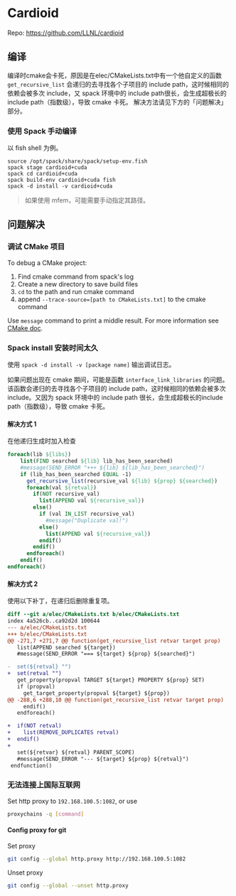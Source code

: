 # Cardioid

Repo: <https://github.com/LLNL/cardioid>

## 编译

编译时cmake会卡死，原因是在elec/CMakeLists.txt中有一个他自定义的函数 `get_recursive_list` 会递归的去寻找各个子项目的 include path，这时候相同的依赖会被多次 include，又 spack 环境中的 include path很长，会生成超极长的 include path（指数级），导致 cmake 卡死。
解决方法请见下方的「问题解决」部分。

### 使用 Spack 手动编译

以 fish shell 为例。

```fish
source /opt/spack/share/spack/setup-env.fish
spack stage cardioid+cuda
spack cd cardioid+cuda
spack build-env cardioid+cuda fish
spack -d install -v cardioid+cuda
```

> 如果使用 mfem，可能需要手动指定其路径。

## 问题解决

### 调试 CMake 项目

To debug a CMake project:

1. Find cmake command from spack's log
2. Create a new directory to save build files
3. `cd` to the path and run cmake command
4. append `--trace-source=[path to CMakeLists.txt]` to the cmake command

Use `message` command to print a middle result. For more information see [CMake doc](https://cmake.org/cmake/help/latest/command/message.html).

### Spack install 安装时间太久

使用 `spack -d install -v [package name]` 输出调试日志。 

如果问题出现在 cmake 期间，可能是函数 `interface_link_libraries` 的问题。
该函数会递归的去寻找各个子项目的 include path，这时候相同的依赖会被多次 include。又因为 spack 环境中的 include path 很长，会生成超极长的include path（指数级），导致 cmake 卡死。

#### 解决方式 1

在他递归生成时加入检查

```cmake
foreach(lib ${libs})
    list(FIND searched ${lib} lib_has_been_searched)    
    #message(SEND_ERROR "+++ ${lib} ${lib_has_been_searched}")
    if (lib_has_been_searched EQUAL -1)
      get_recursive_list(recursive_val ${lib} ${prop} ${searched})
      foreach(val ${retval})
        if(NOT recursive_val)
          list(APPEND val ${recursive_val})
        else()
          if (val IN_LIST recursive_val)
            #message("Duplicate val!")
          else()
            list(APPEND val ${recursive_val})
          endif()
        endif()
      endforeach()
    endif()
endforeach()
```

#### 解决方式 2

使用以下补丁，在递归后删除重复项。

```patch
diff --git a/elec/CMakeLists.txt b/elec/CMakeLists.txt
index 4a526cb..ca92d2d 100644
--- a/elec/CMakeLists.txt
+++ b/elec/CMakeLists.txt
@@ -271,7 +271,7 @@ function(get_recursive_list retvar target prop)
   list(APPEND searched ${target})
   #message(SEND_ERROR "=== ${target} ${prop} ${searched}")

-  set(${retval} "")
+  set(retval "")
   get_property(propval TARGET ${target} PROPERTY ${prop} SET)
   if (propval)
     get_target_property(propval ${target} ${prop})
@@ -288,6 +288,10 @@ function(get_recursive_list retvar target prop)
     endif()
   endforeach()

+  if(NOT retval)
+    list(REMOVE_DUPLICATES retval)
+  endif()
+
   set(${retvar} ${retval} PARENT_SCOPE)
   #message(SEND_ERROR "--- ${target} ${prop} ${retval}")
 endfunction()
```

### 无法连接上国际互联网

Set http proxy to `192.168.100.5:1082`, or use

```sh
proxychains -q [command]
```

#### Config proxy for git

Set proxy

```sh
git config --global http.proxy http://192.168.100.5:1082
```

Unset proxy

```sh
git config --global --unset http.proxy
```
